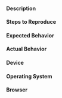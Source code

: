 #### Description

#### Steps to Reproduce

#### Expected Behavior

#### Actual Behavior

#### Device

#### Operating System

#### Browser
